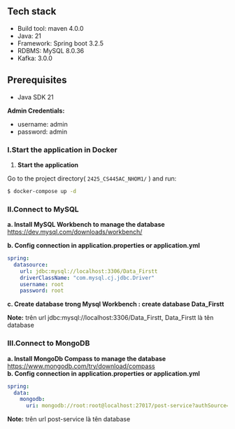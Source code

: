## Tech stack

* Build tool: maven 4.0.0
* Java: 21
* Framework: Spring boot 3.2.5
* RDBMS: MySQL 8.0.36
* Kafka: 3.0.0

## Prerequisites

* Java SDK 21

**Admin Credentials:**

- username: admin
- password: admin

### **I.Start the application in Docker**

1. **Start the application**

Go to the project directory( `2425_CS445AC_NHOM1/` ) and run:

```bash
$ docker-compose up -d 
```

### **II.Connect to MySQL**

**a. Install MySQL Workbench to manage the database <br>**
https://dev.mysql.com/downloads/workbench/ <br>

**b. Config connection in application.properties or application.yml**

```yaml
spring:
  datasource:
    url: jdbc:mysql://localhost:3306/Data_Firstt
    driverClassName: "com.mysql.cj.jdbc.Driver"
    username: root
    password: root
```

**c. Create database trong Mysql Workbench : create database Data_Firstt**

**Note:** trên url jdbc:mysql://localhost:3306/Data_Firstt, Data_Firstt là tên database

### **III.Connect to MongoDB**

**a. Install MongoDb Compass to manage the database <br>**
https://www.mongodb.com/try/download/compass <br>
**b. Config connection in application.properties or application.yml**

```yaml
spring:
  data:
    mongodb:
      uri: mongodb://root:root@localhost:27017/post-service?authSource=admin
```

**Note:** trên url post-service là tên database
